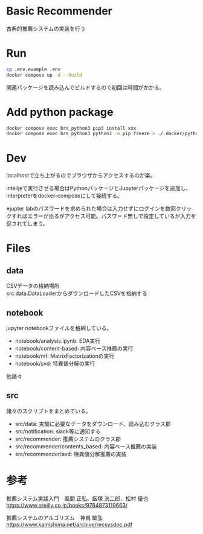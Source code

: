 # Basic Recommender

古典的推薦システムの実装を行う

# Run

```bash
cp .env.example .env
docker compose up -d --build
```
関連パッケージを読み込んでビルドするので初回は時間がかかる。

# Add python package

```bash
docker compose exec brs_python3 pip3 install xxx
docker compose exec brs_python3 python3 -m pip freeze > ./.docker/python/requirements.txt
```

# Dev

localhostで立ち上がるのでブラウザからアクセスするのが楽。

intelijeで実行させる場合はPythonパッケージとJupyterパッケージを追加し、  
interpreterをdocker-composeにして接続する。

※jupter labのパスワードを求められた場合は入力せずにログインを数回クリックすればエラーが出るがアクセス可能。パスワード無しで設定しているが入力を促されてしまう。


# Files

## data

CSVデータの格納場所  
src.data.DataLoaderからダウンロードしたCSVを格納する

## notebook

jupyter notebookファイルを格納している。

- notebook/analysis.ipynb: EDA実行
- notebook/content-based: 内容ベース推薦の実行
- notebook/mf: MatrixFactorizationの実行
- notebook/svd: 特異値分解の実行

他諸々

## src

諸々のスクリプトをまとめている。

- src/data: 実験に必要なデータをダウンロード、読み込むクラス郡
- src/notification: slack等に通知する
- src/recommender: 推薦システムのクラス郡
- src/recommender/contents_based: 内容ベース推薦の実装
- src/recommender/avd: 特異値分解推薦の実装

# 参考

推薦システム実践入門　風間 正弘、飯塚 洸二郎、松村 優也
https://www.oreilly.co.jp/books/9784873119663/

推薦システムのアルゴリズム　神嶌 敏弘
https://www.kamishima.net/archive/recsysdoc.pdf